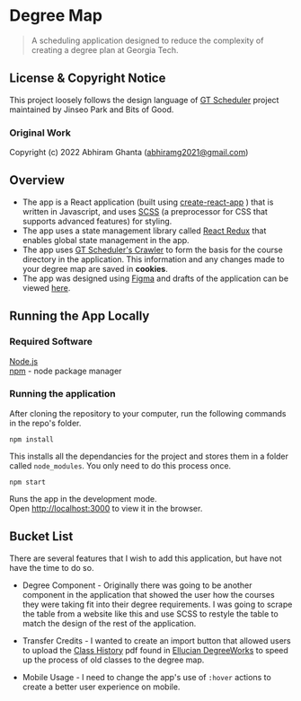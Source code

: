 # Degree Map
> A scheduling application designed to reduce the complexity of creating a degree plan at Georgia Tech.
## License & Copyright Notice
This project loosely follows the design language of [GT Scheduler](https://github.com/64json/gt-scheduler) project maintained by Jinseo Park and Bits of Good. 
### Original Work
Copyright (c) 2022 Abhiram Ghanta (abhiramg2021@gmail.com)
## Overview
 - The app is a React application (built using [create-react-app](https://github.com/facebook/create-react-app) ) that is written in Javascript, and uses [SCSS](https://sass-lang.com/) (a preprocessor for CSS that supports advanced features) for styling. 
 - The app uses a state management library called [React Redux](https://react-redux.js.org) that enables global state management in the app.
 - The app uses [GT Scheduler's Crawler](https://github.com/gt-scheduler/crawler) to form the basis for the course directory in the application. This information and any changes made to your degree map are saved in **cookies**.
 - The app was designed using [Figma](http://figma.com) and drafts of the application can be viewed [here](https://github.com/abhiramg2021/degree-map/tree/master/references).
## Running the App Locally
### Required Software
[Node.js](https://nodejs.org/en/) \
[npm](https://www.npmjs.com) - node package manager


### Running the application
After cloning the repository to your computer, run the following commands in the repo's folder.

```
npm install
```
This installs all the dependancies for the project and stores them in a folder called `node_modules`. You only need to do this process once. 

```
npm start
```
Runs the app in the development mode.\
Open [http://localhost:3000](http://localhost:3000) to view it in the browser.


## Bucket List 
There are several features that I wish to add this application, but have not have the time to do so. 

- Degree Component - Originally there was going to be another component in the application that showed the user how the courses they were taking fit into their degree requirements. I was going to scrape the table from a website like this and use SCSS to restyle the table to match the design of the rest of the application.

 - Transfer Credits - I wanted to create an import button that allowed users to upload the [Class History](https://github.com/abhiramg2021/degree-map/blob/master/references/Class%20History.pdf) pdf found in [Ellucian DegreeWorks](https://degreeaudit.gatech.edu/DashboardServlet/) to speed up the process of old classes to the degree map. 

 - Mobile Usage - I need to change the app's use of `:hover` actions to create a better user experience on mobile. 
  
